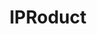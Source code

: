 ---
cost: None
description: 'The IPRoduct project seeks to link innovative goods to the patents upon
  which they are based. By directly linking products to patents, this project tracks
  innovation to the point where it meets consumers, the true commercial end point
  of investments in Science & Technology. The output of the project is a database
  of linked product-patent pairs that is made publicly available.


  The data is sourced from virtual patent marking web pages. Everyone has seen the
  ‘patent pending’ notice on some products. Sometimes, manufacturers print the actual
  patent numbers on products -- ‘physical patent marking''.'
location: https://iproduct.io/app
maintained_by: Gaétan de Rassenfosse
record_creation_timestamp: 12/4/2020 17:20:46
shortname: iproduct
tags:
- Products
- ' disambiguation'
- ' trademarks'
- ' physical patent marking'
title: IPRoduct
uuid: 303ce18b-f411-4752-9fe6-d4fcc369f43c
---
